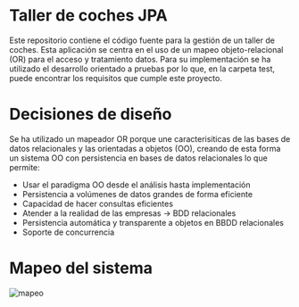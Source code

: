 # Taller de coches JPA #

Este repositorio contiene el código fuente para la gestión de un taller de coches. Esta aplicación se centra en el uso de un mapeo objeto-relacional (OR) para el acceso y tratamiento datos. Para su implementación se ha utilizado el desarrollo orientado a pruebas por lo que, en la carpeta test, puede encontrar los requisitos que cumple este proyecto.

# Decisiones de diseño #

Se ha utilizado un mapeador OR porque une caracterisiticas de las bases de datos relacionales y las orientadas a objetos (OO), creando de esta forma un sistema OO con persistencia en bases de datos relacionales lo que permite:
- Usar el paradigma OO desde el análisis hasta implementación
- Persistencia a volúmenes de datos grandes de forma eficiente
- Capacidad de hacer consultas eficientes
- Atender a la realidad de las empresas -> BDD relacionales
- Persistencia automática y transparente a objetos en BBDD relacionales
- Soporte de concurrencia

# Mapeo del sistema #

![mapeo](https://github.com/MrKarrter/CarWorkshop_JDBC/blob/master/Diagrama%20Tablas.png)
